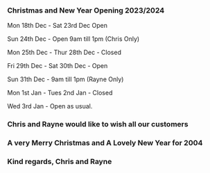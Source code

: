 ### Christmas and New Year Opening 2023/2024

Mon 18th Dec - Sat 23rd Dec  Open

Sun 24th Dec - Open 9am till 1pm (Chris Only)

Mon 25th Dec - Thur 28th Dec - Closed

Fri 29th Dec - Sat 30th Dec - Open

Sun 31th Dec - 9am till 1pm (Rayne Only)

Mon 1st Jan - Tues 2nd Jan - Closed

Wed 3rd Jan - Open as usual.

### Chris and Rayne would like to wish all our customers 

### A very Merry Christmas and A Lovely New Year for 2004

### Kind regards, Chris and Rayne
